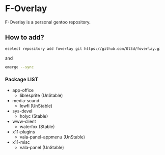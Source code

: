 # F-Overlay
F-Overlay is a personal gentoo repository.
## How to add?
```sh
eselect repository add foverlay git https://github.com/0l3d/foverlay.git
```
and
```sh
emerge --sync
```

### Package LIST
- app-office
  - libresprite (UnStable)
- media-sound
  - lowfi (UnStable)
- sys-devel
  - holyc (Stable)
- www-client
  - waterfox (Stable)
- x11-plugins
  - vala-panel-appmenu (UnStable)
- x11-misc
  - vala-panel (UnStable)
